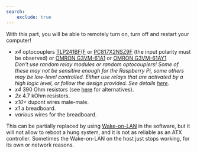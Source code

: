 ```yaml
---
search:
    exclude: true
---
```



With this part, you will be able to remotely turn on, turn off and restart your computer!

* *x4* optocouplers
  [TLP241BF(F](https://eu.mouser.com/ProductDetail/Toshiba/TLP241BFF?qs=CiayqK2gdcK1m25Yj88BfQ%3D%3D)
  or [PC817X2NSZ9F](https://eu.mouser.com/ProductDetail/Sharp-Microelectronics/PC817X2NSZ9F?qs=rrS6PyfT74ehABo1g8zXHw%3D%3D) (the input polarity must be observed)
  or [OMRON G3VM-61A1](https://www.digikey.com/products/en?keywords=G3VM-61A1)
  or [OMRON G3VM-61AY1](https://www.digikey.com/products/en?keywords=G3VM-61AY1)<br>
  *Don't use random relay modules or random optocouplers! Some of these may not be sensitive enough
  for the Raspberry Pi, some others may be low-level controlled. Either use relays that are activated by a high logic level,
  or follow the design provided. See details [here](https://github.com/pikvm/pikvm/issues/13).*
* *x4* 390 Ohm resistors (see [here](https://github.com/pikvm/pikvm/issues/46) for alternatives).
* *2x* 4.7 kOhm resistors.
* *x10+* dupont wires male-male.
* *x1* a breadboard.
* *various* wires for the breadboard.

This can be partially replaced by using [Wake-on-LAN](wol.md) in the software, but it will not allow
to reboot a hung system, and it is not as reliable as an ATX controller. Sometimes the Wake-on-LAN
on the host just stops working, for its own or network reasons.
